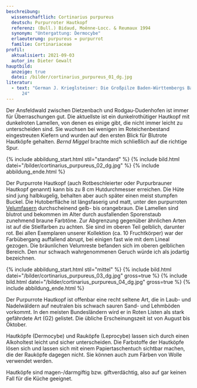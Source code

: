 ```yaml
---
beschreibung:
  wissenschaftlich: Cortinarius purpureus
  deutsch: Purpurroter Hautkopf
  referenz: (Bull.) Bidaud, Moënne-Locc. & Reumaux 1994
  synonym: "Untergattung: Dermocybe"
  erlaeuterung: purpureus = purpurrot
  familie: Cortinariaceae
profil:
  aktualisiert: 2021-09-03
  autor_in: Dieter Gewalt
hauptbild:
  anzeige: true
  datei: /bilder/cortinarius_purpureus_01_dg.jpg
literatur:
  - text: "German J. Krieglsteiner: Die Großpilze Baden-Württembergs Band 5, S. 23 -
      24"
---
```

Der Ansfeldwald zwischen Dietzenbach und Rodgau-Dudenhofen ist immer für Überraschungen gut. Die aktuellste ist ein dunkelrothütiger Hautkopf mit dunkelroten Lamellen, von denen es einige gibt, die nicht immer leicht zu unterscheiden sind. Sie wuchsen bei wenigen im Roteichenbestand eingestreuten Kiefern und wurden auf den ersten Blick für Blutrote Hautköpfe gehalten. *Bernd Miggel* brachte mich schließlich auf die richtige Spur.

{% include abbildung_start.html stil="standard" %}
{% include bild.html datei="/bilder/cortinarius_purpureus_02_dg.jpg" %}
{% include abbildung_ende.html %}

Der Purpurrote Hautkopf (auch Rotbeschleierter oder Purpurbrauner Hautkopf genannt) kann bis zu 8 cm Hutdurchmesser erreichen. Die Hüte sind jung halbkugelig, behalten aber auch später einen meist stumpfen Buckel. Die Hutoberfläche ist längsfaserig und matt, unter den purpurroten [Velumfasern](Velum "Glossar") durchscheinend gelb- bis orangebraun. Die Lamellen sind blutrot und bekommen im Alter durch ausfallenden Sporenstaub zunehmend braune Farbtöne. Zur Abgrenzung gegenüber ähnlichen Arten ist auf die Stielfarben zu achten. Sie sind im oberen Teil gelblich, darunter rot. Bei allen Exemplaren unserer Kollektion (ca. 10 Fruchtkörper) war der Farbübergang auffallend abrupt, bei einigen fast wie mit dem Lineal gezogen. Die bräunlichen Velumreste befanden sich im oberen gelblichen Bereich. Den nur schwach wahrgenommenen Geruch würde ich als jodartig bezeichnen.

{% include abbildung_start.html stil="mittel" %}
{% include bild.html datei="/bilder/cortinarius_purpureus_03_dg.jpg" gross=true %}
{% include bild.html datei="/bilder/cortinarius_purpureus_04_dg.jpg" gross=true %}
{% include abbildung_ende.html %}

Der Purpurrote Hautkopf ist offenbar eine recht seltene Art, die in Laub- und Nadelwäldern auf neutralen bis schwach sauren Sand- und Lehmböden vorkommt. In den meisten Bundesländern wird er in Roten Listen als stark gefährdete Art (G2) gelistet.  Die übliche Erscheinungszeit ist von August bis Oktober. 

Hautköpfe (Dermocybe) und Rauköpfe (Leprocybe) lassen sich durch einen Alkoholtest leicht und sicher unterscheiden. Die Farbstoffe der Hautköpfe lösen sich und lassen sich mit einem Papiertaschentuch sichtbar machen, die der Rauköpfe dagegen nicht. Sie können auch zum Färben von Wolle verwendet werden.

Hautköpfe sind magen-/darmgiftig bzw. giftverdächtig, also auf gar keinen Fall für die Küche geeignet.